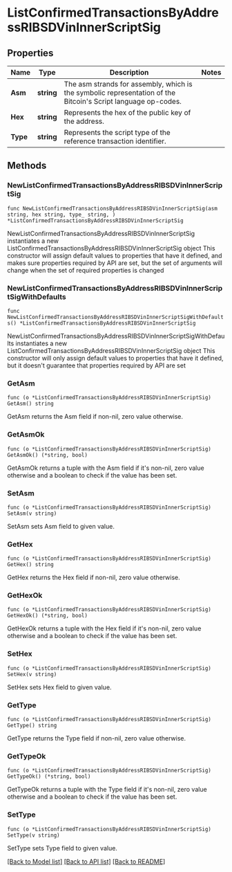 # ListConfirmedTransactionsByAddressRIBSDVinInnerScriptSig

## Properties

Name | Type | Description | Notes
------------ | ------------- | ------------- | -------------
**Asm** | **string** | The asm strands for assembly, which is the symbolic representation of the Bitcoin&#39;s Script language op-codes. | 
**Hex** | **string** | Represents the hex of the public key of the address. | 
**Type** | **string** | Represents the script type of the reference transaction identifier. | 

## Methods

### NewListConfirmedTransactionsByAddressRIBSDVinInnerScriptSig

`func NewListConfirmedTransactionsByAddressRIBSDVinInnerScriptSig(asm string, hex string, type_ string, ) *ListConfirmedTransactionsByAddressRIBSDVinInnerScriptSig`

NewListConfirmedTransactionsByAddressRIBSDVinInnerScriptSig instantiates a new ListConfirmedTransactionsByAddressRIBSDVinInnerScriptSig object
This constructor will assign default values to properties that have it defined,
and makes sure properties required by API are set, but the set of arguments
will change when the set of required properties is changed

### NewListConfirmedTransactionsByAddressRIBSDVinInnerScriptSigWithDefaults

`func NewListConfirmedTransactionsByAddressRIBSDVinInnerScriptSigWithDefaults() *ListConfirmedTransactionsByAddressRIBSDVinInnerScriptSig`

NewListConfirmedTransactionsByAddressRIBSDVinInnerScriptSigWithDefaults instantiates a new ListConfirmedTransactionsByAddressRIBSDVinInnerScriptSig object
This constructor will only assign default values to properties that have it defined,
but it doesn't guarantee that properties required by API are set

### GetAsm

`func (o *ListConfirmedTransactionsByAddressRIBSDVinInnerScriptSig) GetAsm() string`

GetAsm returns the Asm field if non-nil, zero value otherwise.

### GetAsmOk

`func (o *ListConfirmedTransactionsByAddressRIBSDVinInnerScriptSig) GetAsmOk() (*string, bool)`

GetAsmOk returns a tuple with the Asm field if it's non-nil, zero value otherwise
and a boolean to check if the value has been set.

### SetAsm

`func (o *ListConfirmedTransactionsByAddressRIBSDVinInnerScriptSig) SetAsm(v string)`

SetAsm sets Asm field to given value.


### GetHex

`func (o *ListConfirmedTransactionsByAddressRIBSDVinInnerScriptSig) GetHex() string`

GetHex returns the Hex field if non-nil, zero value otherwise.

### GetHexOk

`func (o *ListConfirmedTransactionsByAddressRIBSDVinInnerScriptSig) GetHexOk() (*string, bool)`

GetHexOk returns a tuple with the Hex field if it's non-nil, zero value otherwise
and a boolean to check if the value has been set.

### SetHex

`func (o *ListConfirmedTransactionsByAddressRIBSDVinInnerScriptSig) SetHex(v string)`

SetHex sets Hex field to given value.


### GetType

`func (o *ListConfirmedTransactionsByAddressRIBSDVinInnerScriptSig) GetType() string`

GetType returns the Type field if non-nil, zero value otherwise.

### GetTypeOk

`func (o *ListConfirmedTransactionsByAddressRIBSDVinInnerScriptSig) GetTypeOk() (*string, bool)`

GetTypeOk returns a tuple with the Type field if it's non-nil, zero value otherwise
and a boolean to check if the value has been set.

### SetType

`func (o *ListConfirmedTransactionsByAddressRIBSDVinInnerScriptSig) SetType(v string)`

SetType sets Type field to given value.



[[Back to Model list]](../README.md#documentation-for-models) [[Back to API list]](../README.md#documentation-for-api-endpoints) [[Back to README]](../README.md)


